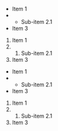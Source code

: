 - Item 1
- - Sub-item 2.1
- Item 3

1. Item 1
2. 1. Sub-item 2.1
3. Item 3

<ul>
  <li>Item 1</li>
  <li>
    <ul>
      <li>Sub-item 2.1</li>
    </ul>
  </li>
  <li>Item 3</li>
</ul>

<ol>
  <li>Item 1</li>
  <li>
    <ol>
      <li>Sub-item 2.1</li>
    </ol>
  </li>
  <li>Item 3</li>
</ol>